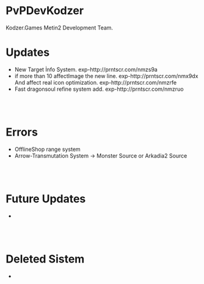 # PvPDevKodzer

Kodzer.Games Metin2 Development Team.

# Updates
 <ul>
		<li>
	New Target İnfo System. exp-http://prntscr.com/nmzs9a
		</li>
		<li>
	if more than 10 affectImage the new line. exp-http://prntscr.com/nmx9dx<br> 
	And affect real icon optimization. exp-http://prntscr.com/nmzrfe
		</li>
		<li>
	Fast dragonsoul refine system add. exp-http://prntscr.com/nmzruo
		</li>
</ul>

<br></br>

# Errors

<ul>
		<li>
OfflineShop range system 
		</li>
		<li>
	Arrow-Transmutation System -> Monster Source or Arkadia2 Source
		</li>
</ul>


<br></br>
# Future Updates
<ul>
		<li>
		</li>
</ul>

<br></br>
# Deleted Sistem
<ul>
		<li>
		</li>
</ul>
